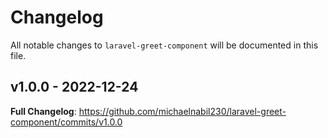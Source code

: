 # Changelog

All notable changes to `laravel-greet-component` will be documented in this file.

## v1.0.0 - 2022-12-24

**Full Changelog**: https://github.com/michaelnabil230/laravel-greet-component/commits/v1.0.0
